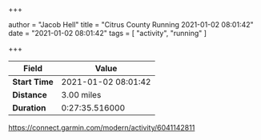 +++

author = "Jacob Hell"
title = "Citrus County Running 2021-01-02 08:01:42"
date = "2021-01-02 08:01:42"
tags = [
    "activity", "running"
]

+++

<!--more-->

|Field  |Value  |
|--- | --- |
|**Start Time**|2021-01-02 08:01:42|
|**Distance**|3.00 miles|
|**Duration**|0:27:35.516000|

https://connect.garmin.com/modern/activity/6041142811